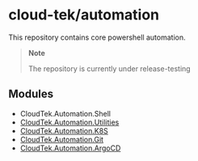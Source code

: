 # cloud-tek/automation

This repository contains core powershell automation.

> **Note**
>
> The repository is currently under release-testing

## Modules

- CloudTek.Automation.Shell
- [CloudTek.Automation.Utilities](./src/CloudTek.Automation.Utilities/readme.md)
- [CloudTek.Automation.K8S](./src/CloudTek.Automation.K8S/readme.md)
- [CloudTek.Automation.Git](./src/CloudTek.Automation.Git/readme.md)
- [CloudTek.Automation.ArgoCD](./src/CloudTek.Automation.ArgoCD/readme.md) 
